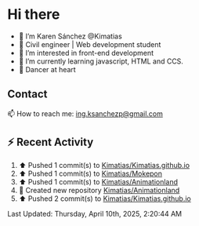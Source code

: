 # Hi there 

- 👋  I’m Karen Sánchez @Kimatias
- 📐 Civil engineer | Web development student
- 👀 I’m interested in front-end development
- 🌱 I’m currently learning javascript, HTML and CCS.
- 💃 Dancer at heart

## Contact 

📫 How to reach me: ing.ksanchezp@gmail.com

## :zap: Recent Activity

<!--RECENT_ACTIVITY:start-->
1. ⬆️ Pushed 1 commit(s) to [Kimatias/Kimatias.github.io](https://github.com/Kimatias/Kimatias.github.io)<br>
2. ⬆️ Pushed 1 commit(s) to [Kimatias/Mokepon](https://github.com/Kimatias/Mokepon)<br>
3. ⬆️ Pushed 1 commit(s) to [Kimatias/Animationland](https://github.com/Kimatias/Animationland)<br>
4. 📔 Created new repository [Kimatias/Animationland](https://github.com/Kimatias/Animationland)<br>
5. ⬆️ Pushed 2 commit(s) to [Kimatias/Kimatias.github.io](https://github.com/Kimatias/Kimatias.github.io)<br>
<!--RECENT_ACTIVITY:end-->

<!--RECENT_ACTIVITY:last_update-->
Last Updated: Thursday, April 10th, 2025, 2:20:44 AM
<!--RECENT_ACTIVITY:last_update_end-->

<!---
Kimatias/Kimatias is a ✨ special ✨ repository because its `README.md` (this file) appears on your GitHub profile.
You can click the Preview link to take a look at your changes.
--->

